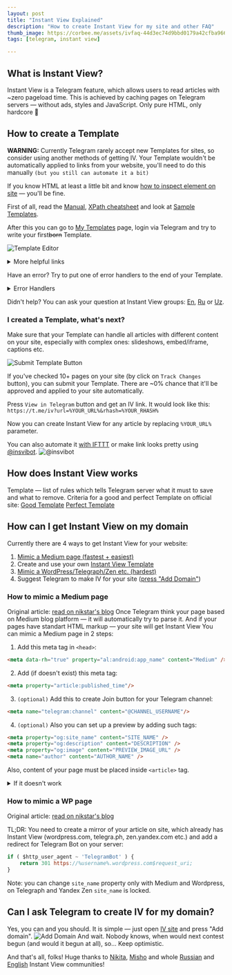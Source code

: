 ```yaml
---
layout: post
title: "Instant View Explained"
description: "How to create Instant View for my site and other FAQ"
thumb_image: https://corbee.me/assets/ivfaq-44d3ec74d9bbd0179a42cfba966c7f6dd4ec30bc31400b9e016713cdd74eca67.png
tags: [telegram, instant view]

---
```



## What is Instant View?

Instant View is a Telegram feature, which allows users to read articles with ~zero pageload time. This is achieved by caching pages on Telegram servers — without ads, styles and JavaScript. 
Only pure HTML, only hardcore 🤘

## How to create a Template

**WARNING:** Currently Telegram rarely accept new Templates for sites, so consider using another methods of getting IV. Your Template wouldn't be automatically applied to links from your website, you'll need to do this manually `(but you still can automate it a bit)`

If you know HTML at least a little bit and know [how to inspect element on site](https://developers.google.com/web/tools/chrome-devtools/dom/) — you'll be fine.

First of all, read the [Manual](https://instantview.telegram.org/docs), [XPath cheatsheet](https://devhints.io/xpath) and look at [Sample Templates](https://instantview.telegram.org/samples/).

After this you can go to [My Templates](https://instantview.telegram.org/my/) page, login via Telegram and try to write your first~~born~~ Template. 

![Template Editor](https://telegra.ph/file/67ac912434fb783440139.png)

<details>
<summary>More helpful links</summary>
<ul>
<li><a href="https://regexr.com">Regex online editor + cheatsheet</a></li>
<li><a href="https://github.com/undrfined/iv/tree/master/2019">List of undrfined's Templates</a></li>
</ul>
</details>

Have an error? Try to put one of error handlers to the end of your Template.
<details><summary>Error Handlers</summary><script src="https://gist.github.com/cor-bee/1da96dc295f2645895bab2f4347cbcce.js"></script></details>

Didn't help? You can ask your question at Instant View groups: [En](https://t.me/IVpublic), [Ru](https://t.me/instantview_russian) or [Uz](https://t.me/ivpublic_uzbek).

### I created a Template, what's next?
Make sure that your Template can handle all articles with different content on your site, especially with complex ones: slideshows, embed/iframe, captions etc. 

![Submit Template Button](https://telegra.ph/file/5e9eea886f660d08236e1.png)

If you've checked 10+ pages on your site (by click on `Track Changes` button), you can submit your Template. There are ~0% chance that it'll be approved and applied to your site automatically.
 
Press `View in Telegram` button and get an IV link. It would look like this:
`https://t.me/iv?url=%YOUR_URL%&rhash=%YOUR_RHASH%`

Now you can create Instant View for any article by replacing `%YOUR_URL%` parameter. 

You can also automate it [with IFTTT](https://corbee.me/dev-to-instant-view#what-is-ifttt) or make link looks pretty using [@insvibot](https://t.me/insvibot).
![@insvibot](https://telegra.ph/file/d2ae4782c8ec401954456.png)

## How does Instant View works

Template — list of rules which tells Telegram server what it must to save and what to remove. Criteria for a good and perfect Template on official site:
<related>
<a href="https://instantview.telegram.org/rules#criteria-for-a-good-template">Good Template</a>
<a href="https://instantview.telegram.org/checklist">Perfect Template</a>
</related>

## How can I get Instant View on my domain
Currently there are 4 ways to get Instant View for your website:
1. [Mimic a Medium page (fastest + easiest)](#How-to-mimic-a-Medium-page)
2. Create and use your own [Instant View Template](#How-to-create-my-own-Template?)
3. [Mimic a WordPress/Telegraph/Zen etc. (hardest)](#How-to-mimic-a-WP-page)
4. Suggest Telegram to make IV for your site ([press "Add Domain"](https://instantview.telegram.org/contest))

### How to mimic a Medium page
Original article: 
<related><a href="https://nikstar.me/blog/instant-view-for-custom-domain-v2">read on nikstar's blog</a></related>
Once Telegram think your page based on Medium blog platform — it will automatically try to parse it. And if your pages have standart HTML markup — your site will get Instant View
You can mimic a Medium page in 2 steps:
1. Add this meta tag in `<head>`: 
```html
<meta data-rh="true" property="al:android:app_name" content="Medium" />
```
2. Add (if doesn't exist) this meta tag:
 ```html
<meta property="article:published_time"/>
```
3. `(optional)` Add this to create Join button for your Telegram channel:
```html
<meta name="telegram:channel" content="@CHANNEL_USERNAME"/>
```
4. `(optional)` Also you can set up a preview by adding such tags:
```html
<meta property="og:site_name" content="SITE_NAME" />  
<meta property="og:description" content="DESCRIPTION" />  
<meta property="og:image" content="PREVIEW_IMAGE_URL" />  
<meta name="author" content="AUTHOR_NAME" />
```

Also, content of your page must be placed inside `<article>` tag.
<details>
<summary>If it doesn't work</summary>
<ol>
<li>Go to go to <a href="https://instantview.telegram.org/my/">My Templates</a> page</li>
<li>Login via Telegram</li>
<li>Enter a URL of your page</li>
<li>Paste <a href="https://gist.github.com/cor-bee/6ca737429879714f2c7d6293e810f9e8">this Template</a></li>
</ol>
<p>You&#39;ll se error which prevents your page from caching on Telegram servers. You can ask your question at Instant View groups: <a href="https://t.me/IVpublic">En</a>, <a href="https://t.me/instantview_russian">Ru</a> or <a href="https://t.me/ivpublic_uzbek">Uz</a>.</p>
</details>

### How to mimic a WP page
Original article: 
<related><a href="https://nikstar.me/blog/instant-view-for-custom-domain">read on nikstar's blog</a></related>

TL;DR: You need to create a mirror of your article on site, which already has Instant View (wordpress.com, telegra.ph, zen.yandex.com etc.) and add a redirect for Telegram Bot on your server:
```javascript
if ( $http_user_agent ~ 'TelegramBot' ) {
    return 301 https://%username%.wordpress.com$request_uri;
}
```

Note: you can change `site_name` property only with Medium and Wordpress, on Telegraph and Yandex Zen `site_name` is locked.

## Can I ask Telegram to create IV for my domain?

Yes, you can and you should. It is simple — just open [IV site](https://instantview.telegram.org/contest) and press "Add domain".
![Add Domain](https://telegra.ph/file/d09f53c43340fcf2f6c44.png)
And wait.
Nobody knows, when would next contest begun (and would it begun at all), so... Keep optimistic.

And that's all, folks!
Huge thanks to [Nikita](https://t.me/nikstar), [Misho](https://t.me/fishchev) and whole [Russian](https://t.me/instantview_russian) and [English](https://t.me/IVpublic) Instant View communities!